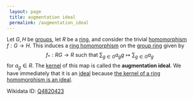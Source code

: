 ```yaml
---
 layout: page
 title: augmentation ideal
 permalink: /augmentation_ideal
---
```

Let $G,H$ be [groups](https://defsmath.github.io/DefsMath/group), let $R$ be a [ring](https://defsmath.github.io/DefsMath/ring), and consider the trivial [homomorphism](https://defsmath.github.io/DefsMath/group_homomorphism) $f:G\to H$. This induces a [ring homomorphism](https://defsmath.github.io/DefsMath/ring_homomorphism) on the [group ring](https://defsmath.github.io/DefsMath/group_ring) given by $$f_*:RG\to R\text{ such that } \sum_{g\in G} a_gg \mapsto \sum_{g\in G}a_g$$ for $a_g \in R.$ The [kernel](https://defsmath.github.io/DefsMath/kernel_of_ring_homomorphism) of this map is called the **augmentation ideal**. We have immediately that it is an [ideal](https://defsmath.github.io/DefsMath/ideal) because [the kernel of a ring homomorphism is an ideal](https://defsmath.github.io/DefsMath/kernel_of_a_ring_homomorphism_is_an_ideal). 

Wikidata ID: [Q4820423](https://www.wikidata.org/wiki/Q4820423)